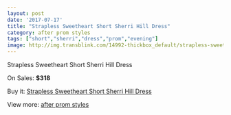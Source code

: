 ```yaml
---
layout: post
date: '2017-07-17'
title: "Strapless Sweetheart Short Sherri Hill Dress"
category: after prom styles
tags: ["short","sherri","dress","prom","evening"]
image: http://img.transblink.com/14992-thickbox_default/strapless-sweetheart-short-sherri-hill-dress.jpg
---
```

Strapless Sweetheart Short Sherri Hill Dress

On Sales: **$318**
<a href="https://www.transblink.com/en/after-prom-styles/4780-strapless-sweetheart-short-sherri-hill-dress.html"><amp-img layout="responsive" width="600" height="600" src="//img.transblink.com/14992-thickbox_default/strapless-sweetheart-short-sherri-hill-dress.jpg" alt="Strapless Sweetheart Short Sherri Hill Dress 0" /></a>
<a href="https://www.transblink.com/en/after-prom-styles/4780-strapless-sweetheart-short-sherri-hill-dress.html"><amp-img layout="responsive" width="600" height="600" src="//img.transblink.com/14993-thickbox_default/strapless-sweetheart-short-sherri-hill-dress.jpg" alt="Strapless Sweetheart Short Sherri Hill Dress 1" /></a>

Buy it: [Strapless Sweetheart Short Sherri Hill Dress](https://www.transblink.com/en/after-prom-styles/4780-strapless-sweetheart-short-sherri-hill-dress.html "Strapless Sweetheart Short Sherri Hill Dress")

View more: [after prom styles](https://www.transblink.com/en/55-after-prom-styles "after prom styles")